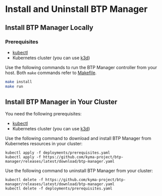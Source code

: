 # Install and Uninstall BTP Manager

## Install BTP Manager Locally

### Prerequisites

- [kubectl](https://kubernetes.io/docs/tasks/tools/install-kubectl/)
- Kubernetes cluster (you can use [k3d](https://k3d.io)) 

Use the following commands to run the BTP Manager controller from your host. Both `make` commands refer to [Makefile](../../Makefile).

```sh
make install
make run
```

## Install BTP Manager in Your Cluster


You need the following prerequisites:

- [kubectl](https://kubernetes.io/docs/tasks/tools/install-kubectl/)
- Kubernetes cluster (you can use [k3d](https://k3d.io)) 

Use the following command to download and install BTP Manager from Kubernetes resources in your cluster:

```shell
kubectl apply -f deployments/prerequisites.yaml
kubectl apply -f https://github.com/kyma-project/btp-manager/releases/latest/download/btp-manager.yaml
```

Use the following command to uninstall BTP Manager from your cluster:

```shell
kubectl delete -f https://github.com/kyma-project/btp-manager/releases/latest/download/btp-manager.yaml
kubectl delete -f deployments/prerequisites.yaml
```
